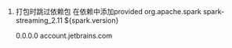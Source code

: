 1. 打包时跳过依赖包
在依赖中添加<scope>provided</scope>
    <dependency>
        <groupId>org.apache.spark</groupId>
        <artifactId>spark-streaming_2.11</artifactId>
        <version>${spark.version}</version>
        <!--<scope>provided</scope>-->
    </dependency>



    0.0.0.0 account.jetbrains.com